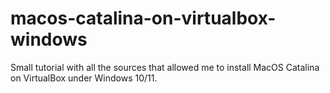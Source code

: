 # macos-catalina-on-virtualbox-windows
Small tutorial with all the sources that allowed me to install MacOS Catalina on VirtualBox under Windows 10/11.
